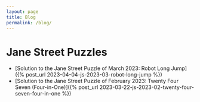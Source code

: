 ```yaml
---
layout: page
title: Blog
permalink: /blog/
---
```


# Jane Street Puzzles
- [Solution to the Jane Street Puzzle of March 2023: Robot Long Jump]({% post_url 2023-04-04-js-2023-03-robot-long-jump %})
- [Solution to the Jane Street Puzzle of February 2023: Twenty Four Seven (Four-in-One)]({% post_url 2023-03-22-js-2023-02-twenty-four-seven-four-in-one %})